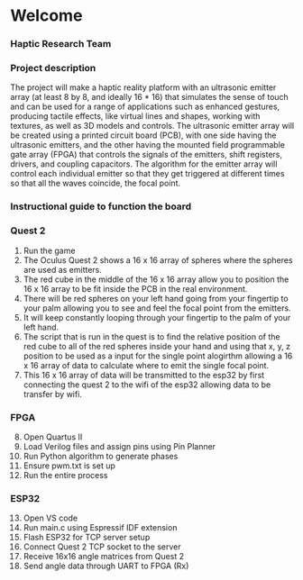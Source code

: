 # Welcome

### Haptic Research Team

### Project description
The project will make a haptic reality platform with an ultrasonic emitter array (at least 8 by 8, and ideally 16 * 16) that simulates the sense of touch and can be used for a range of applications such as enhanced gestures, producing tactile effects, like virtual lines and shapes, working with textures, as well as 3D models and controls.
The ultrasonic emitter array will be created using a printed circuit board (PCB), with one side having the ultrasonic emitters, and the other having the mounted field programmable gate array (FPGA) that controls the signals of the emitters, shift registers, drivers, and coupling capacitors. The algorithm for the emitter array will control each individual emitter so that they get triggered at different times so that all the waves coincide, the focal point. 

### Instructional guide to function the board

### Quest 2
1. Run the game
2. The Oculus Quest 2 shows a 16 x 16 array of spheres where the spheres are used as emitters.
3. The red cube in the middle of the 16 x 16 array allow you to position the 16 x 16 array to be fit inside the PCB in the real environment.
4. There will be red spheres on your left hand going from your fingertip to your palm allowing you to see and feel the focal point from the emitters.
5. It will keep constantly looping through your fingertip to the palm of your left hand.
6. The script that is run in the quest is to find the relative position of the red cube to all of the red spheres inside your hand and using that x, y, z position to be used as a input for the single point alogirthm allowing a 16 x 16 array of data to calculate where to emit the single focal point.
7. This 16 x 16 array of data will be transmitted to the esp32 by first connecting the quest 2 to the wifi of the esp32 allowing data to be transfer by wifi.

### FPGA
8. Open Quartus II
9. Load Verilog files and assign pins using Pin Planner
10. Run Python algorithm to generate phases
11. Ensure pwm.txt is set up
12. Run the entire process
    
### ESP32
13. Open VS code
14. Run main.c using Espressif IDF extension
15. Flash ESP32 for TCP server setup
16. Connect Quest 2 TCP socket to the server 
17. Receive 16x16 angle matrices from Quest 2
18. Send angle data through UART to FPGA (Rx)

